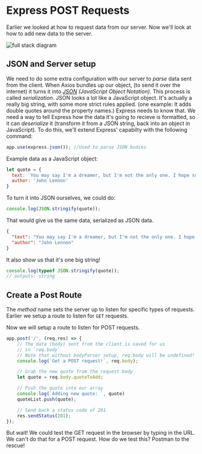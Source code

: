# Express POST Requests

Earlier we looked at how to request data from our server. Now we'll look at how to add new data to the server.

![full stack diagram](../images/full-stack-post-diagram.png)

## JSON and Server setup

We need to do some extra configuration with our server to *parse* data sent from the client. When Axios bundles up our object, (to send it over the internet) it turns it into *[JSON](https://developer.mozilla.org/en-US/docs/Learn/JavaScript/Objects/JSON) (JavaScript Object Notation)*.  This process is called *serialization*.  JSON looks a lot like a JavaScript object.  It's actually a really big string, with some more strict rules applied. (one example: It adds double quotes around the property names.)  Express needs to know that.  We need a way to tell Express how the data it's going to recieve is formatted, so it can *deserialize* it (transform it from a JSON string, back into an object in JavaScript).  To do this, we'll extend Express' capabilty with the following command: 

```JavaScript
app.use(express.json()); //Used to parse JSON bodies
```

Example data as a JavaScript object:
```JavaScript
let quote = {
  text: `You may say I'm a dreamer, but I'm not the only one. I hope someday you'll join us. And the world will live as one.`,
  author: 'John Lennon'
}
```

To turn it into JSON ourselves, we could do:
```JavaScript
console.log(JSON.stringify(quote));
```

That would give us the same data, serialized as JSON data.
```json
{
  "text": "You may say I'm a dreamer, but I'm not the only one. I hope someday you'll join us. And the world will live as one.",
  "author": "John Lennon"
}
```
It also show us that it's one big string!
```javaScript
console.log(typeof JSON.stringify(quote));
// outputs: string
```

## Create a Post Route

The *method* name sets the server up to listen for specific types of requests.  Earlier we setup a route to listen for `GET` requests. 

Now we will setup a route to listen for POST requests.

```JavaScript
app.post('/', (req,res) => {
    // The data (body) sent from the client is saved for us
    // in `req.body`
    // Note that without bodyParser setup, req.body will be undefined!
    console.log(`Get a POST request!`, req.body);

    // Grab the new quote from the request body
    let quote = req.body.quoteToAdd;

    // Push the quote into our array
    console.log(`Adding new quote: `, quote)
    quoteList.push(quote);

    // Send back a status code of 201
    res.sendStatus(201);
});
```

But wait! We could test the GET request in the browser by typing in the URL. We can't do that for a POST request. How do we test this? Postman to the rescue!
